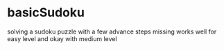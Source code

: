 # basicSudoku
solving a sudoku puzzle with a few advance steps missing
works well for easy level and okay with medium level